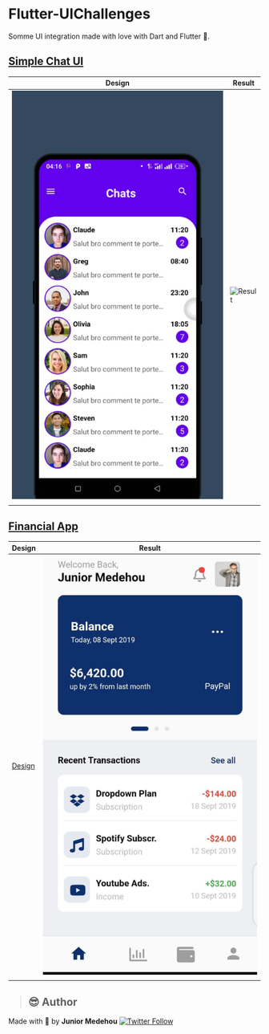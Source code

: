 # **Flutter-UIChallenges**

Somme UI integration made with love with Dart and Flutter 💙.

## [Simple Chat UI](chat_ui/)

| Design               |   Result          |
|   ---                |         ---       |
|![Design](chat_ui/design.jpeg)|![Result](chat_ui/chat.gif)|
|                      |                   |

## [Financial App](financial_app_ui/)

| Design               |   Result          |
|   ---                |         ---       |
|[Design](https://www.figma.com/community/file/884441339627646663)|![Result](financial_app_ui/photo_2021-06-28_20-17-32.jpg)|
|                      |                   |

> ## :sunglasses:  Author

Made with 💙 by **Junior Medehou** [![Twitter Follow](https://img.shields.io/twitter/follow/juniormedehou_?label=Follow&style=social)](https://twitter.com/juniormedehou_)
